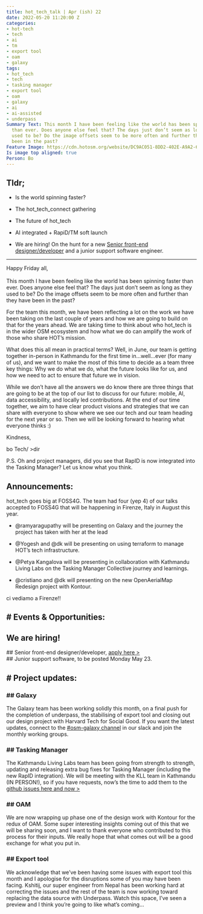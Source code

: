 ```yaml
---
title: hot_tech_talk | Apr (ish) 22
date: 2022-05-20 11:20:00 Z
categories:
- hot-tech
- tech
- ai
- tm
- export tool
- oam
- galaxy
tags:
- hot_tech
- tech
- tasking manager
- export tool
- oam
- galaxy
- ai
- ai-assisted
- underpass
Summary Text: This month I have been feeling like the world has been spinning faster
  than ever. Does anyone else feel that? The days just don’t seem as long as they
  used to be? Do the image offsets seem to be more often and further than they have
  been in the past?
Feature Image: https://cdn.hotosm.org/website/DC9AC051-8DD2-402E-A9A2-62D8EB7C6C0F.png
Is image top aligned: true
Person: Bo
---
```


## Tldr;

* Is the world spinning faster?

* The hot_tech_connect gathering

* The future of hot_tech

* AI integrated \+ RapiD/TM soft launch

* We are hiring! On the hunt for a new [Senior front-end designer/developer](https://hotosm.bamboohr.com/jobs/view.php?id=92) and a junior support software engineer.

---

Happy Friday all, \
\
This month I have been feeling like the world has been spinning faster than ever. Does anyone else feel that? The days just don’t seem as long as they used to be? Do the image offsets seem to be more often and further than they have been in the past?

For the team this month, we have been reflecting a lot on the work we have been taking on the last couple of years and how we are going to build on that for the years ahead. We are taking time to think about who hot_tech is in the wider OSM ecosystem and how what we do can amplify the work of those who share HOT’s mission.

What does this all mean in practical terms? Well, in June, our team is getting together in-person in Kathmandu for the first time in…well…ever (for many of us), and we want to make the most of this time to decide as a team three key things: Why we do what we do, what the future looks like for us, and how we need to act to ensure that future we in vision.

While we don’t have all the answers we do know there are three things that are going to be at the top of our list to discuss for our future: mobile, AI, data accessibility, and locally led contributions. At the end of our time together, we aim to have clear product visions and strategies that we can share with everyone to show where we see our tech and our team heading for the next year or so. Then we will be looking forward to hearing what everyone thinks :)

Kindness,

bo
Tech/ >dir

P.S. Oh and project managers, did you see that RapID is now integrated into the Tasking Manager? Let us know what you think.

## Announcements:

hot_tech goes big at FOSS4G. The team had four (yep 4) of our talks accepted to FOSS4G that will be happening in Firenze, Italy in August this year.

* @ramyaragupathy will be presenting on Galaxy and the journey the project has taken with her at the lead

* @Yogesh and @dk will be presenting on using terraform to manage HOT’s tech infrastructure.

* @Petya Kangalova will be presenting in collaboration with Kathmandu Living Labs on the Tasking Manager Collective journey and learnings.

* @cristiano and @dk will presenting on the new OpenAerialMap Redesign project with Kontour.

ci vediamo a Firenze!!

## # Events & Opportunities:

## We are hiring!

\## Senior front-end designer/developer, [apply here >](https://hotosm.bamboohr.com/jobs/view.php?id=92)\
\## Junior support software, to be posted Monday May 23.

## # Project updates:

### ## Galaxy

The Galaxy team has been working solidly this month, on a final push for the completion of underpass, the stabilising of export tool and closing out our design project with Harvard Tech for Social Good. If you want the latest updates, connect to the [#osm-galaxy channel](https://hotosm.slack.com/archives/C02BHN4LE7K) in our slack and join the monthly working groups.

### ## Tasking Manager

The Kathmandu Living Labs team has been going from strength to strength, updating and releasing extra bug fixes for Tasking Manager (including the new RapID integration). We will be meeting with the KLL team in Kathmandu (IN PERSON!), so if you have requests, now’s the time to add them to the [github issues here and now >](https://github.com/hotosm/tasking-manager/issues)

### ## OAM

We are now wrapping up phase one of the design work with Kontour for the redux of OAM. Some super interesting insights coming out of this that we will be sharing soon, and I want to thank everyone who contributed to this process for their inputs. We really hope that what comes out will be a good exchange for what you put in.

### ## Export tool

We acknowledge that we’ve been having some issues with export tool this month and I apologise for the disruptions some of you may have been facing. Kshitij, our super engineer from Nepal has been working hard at correcting the issues and the rest of the team is now working toward replacing the data source with Underpass. Watch this space, I’ve seen a preview and I think you’re going to like what’s coming…